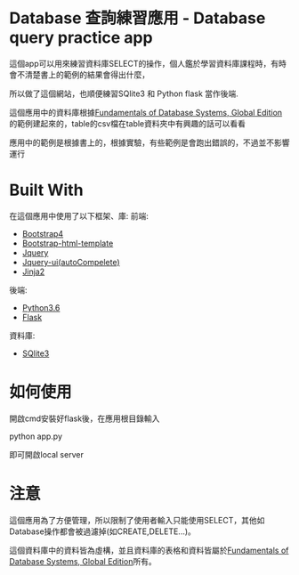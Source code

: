 Database 查詢練習應用 - Database query practice app
===============================
這個app可以用來練習資料庫SELECT的操作，個人鑑於學習資料庫課程時，有時會不清楚書上的範例的結果會得出什麼，

所以做了這個網站，也順便練習SQlite3 和 Python flask 當作後端.

這個應用中的資料庫根據[Fundamentals of Database Systems, Global Edition](http://catalogue.pearsoned.co.uk/educator/product/Fundamentals-of-Database-Systems-Global-Edition/9781292097619.page)的範例建起來的，table的csv檔在table資料夾中有興趣的話可以看看

應用中的範例是根據書上的，根據實驗，有些範例是會跑出錯誤的，不過並不影響運行


Built With
===============================
在這個應用中使用了以下框架、庫:
前端:
*  [Bootstrap4](https://v4-alpha.getbootstrap.com/)
*  [Bootstrap-html-template](https://startbootstrap.com/template-overviews/bare/)
*  [Jquery](https://jquery.com/)
*  [Jquery-ui(autoCompelete)](https://jqueryui.com/)
*  [Jinja2](http://jinja.pocoo.org/docs/2.10/)

後端:
*  [Python3.6](https://www.python.org/downloads/)
*  [Flask](http://flask.pocoo.org/)

資料庫:
*  [SQlite3](https://www.sqlite.org/)

如何使用
==============================
開啟cmd安裝好flask後，在應用根目錄輸入

python app.py

即可開啟local server


注意
==============================
這個應用為了方便管理，所以限制了使用者輸入只能使用SELECT，其他如Database操作都會被過濾掉(如CREATE,DELETE...)。

這個資料庫中的資料皆為虛構，並且資料庫的表格和資料皆屬於[Fundamentals of Database Systems, Global Edition](http://catalogue.pearsoned.co.uk/educator/product/Fundamentals-of-Database-Systems-Global-Edition/9781292097619.page)所有。